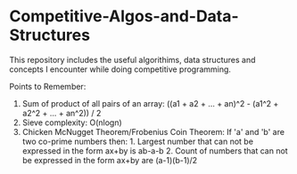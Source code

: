 # Competitive-Algos-and-Data-Structures
This repository includes the useful algorithims, data structures and concepts I encounter while doing competitive programming.

Points to Remember:

1. Sum of product of all pairs of an array: ((a1 + a2 + ... + an)^2 - (a1^2 + a2^2 + ... + an^2)) / 2
2. Sieve complexity: O(nlogn)
3. Chicken McNugget Theorem/Frobenius Coin Theorem:
	If 'a' and 'b' are two co-prime numbers then:
		1. Largest number that can not be expressed in the form ax+by is ab-a-b
		2. Count of numbers that can not be expressed in the form ax+by are (a-1)(b-1)/2